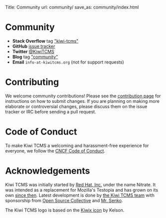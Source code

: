 Title: Community
url: community/
save_as: community/index.html

# Community

- **Stack Overflow** tag ["kiwi-tcms"](https://stackoverflow.com/questions/tagged/kiwi-tcms)
- **GitHub** [issue tracker](https://github.com/kiwitcms/Kiwi/issues)
- **Twitter** [@KiwiTCMS](https://twitter.com/KiwiTCMS)
- **Blog** tag ["community"](/blog/tags/community/)
- **Email** `info-at-kiwitcms.org` (not for support requests)

# Contributing

We welcome community contributions! Please see the [contribution page](http://kiwitcms.readthedocs.io/en/latest/contribution.html) for instructions on how to submit changes. If you are planning on making more elaborate or controversial changes, please discuss them on the issue tracker or IRC before sending a pull request.

# Code of Conduct

To make Kiwi TCMS a welcoming and harassment-free experience for everyone, we follow the [CNCF Code of Conduct](https://github.com/cncf/foundation/blob/master/code-of-conduct.md).

# Acknowledgements

Kiwi TCMS was initially started by [Red Hat, Inc.](https://www.redhat.com/en) under the name Nitrate.
It was intended as a replacement for Mozilla's Testopia and has grown on its own
[since then](https://github.com/kiwitcms/Kiwi/blob/master/CHANGELOG.rst#381804-jan-24-2017-released-on-mrsenkocom).
Latest development is done by
[the Kiwi TCMS team]({filename}team.html) with sponsorship from
[Open Source Collective](https://opencollective.com/kiwitcms) and
[Mr. Senko](http://mrsenko.com/).

The Kiwi TCMS logo is based on the [Kiwix icon](https://commons.wikimedia.org/wiki/File:Kiwix_icon.svg) by Kelson.
